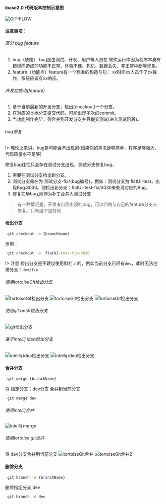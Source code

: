 #### ibase2.0 代码版本控制示意图

![GIT-FLOW](img/GIT-FLOW.jpg)


#### 注意事项：

###### 区分 bug feature
1. bug（缺陷） bug是由测试、开发、用户等人员在 软件运行中因为程序本身有错误而造成的功能不正常、体验不佳、死机、数据丢失、非正常中断等现象。
2. feature（功能点）feature有一个标准的构造与句： xx时间xx人员作了xx操作，系统应该有xx响应。


###### 开发功能点(feature)

1. 基于当前最新的开发分支，检出(checkout)一个分支，
2. 在对应的本地分支提交代码，可能出现多次的commit。
3. 当功能制作完毕，则合并到开发分支并且提交测试(进入测试阶段)。

###### bug修复

!> 理论上来讲，bug是可能会不出现的(如果你的需求足够简单，程序足够强大，代码质量水平足够)

修复bug往往只会存在测试分支出现，测试分支修复bug，
1. 需要在测试分支检出新分支。
2. 测试分支命名为 测试分支-fix/{bug编号}，例如：测试分支为 flatUI-test，出现Bug:3030。则检出新分支：flatUI-test-fix/3030来处理对应的Bug。
3. 修复完毕bug,则作为补丁合并入测试分支

> 有一种情况是，开发者自测出现的bug，可以归纳与自己的feature分支去修复。只有这个是特例


#### 检出分支

```cmd
 git checkout -b {branchName}
```
示例：
```cmd
 git checkout -b  flatUI-test-fix/3030
```
!> 注意 检出分支是不建议使用斜杠 `/` 的，例如当前分支已经有`dev`，此时无法创建分支：`dev/fix`

###### 使用tortoiseGit检出分支

![tortoiseGit检出分支](img/tortoisegit检出.png)
![tortoiseGit检出分支](img/tortoisegit检出2.png)
![tortoiseGit检出分支](img/tortoisegit检出3.png)

###### 使用git bash检出分支

![git检出分支](img/git检出分支.png)

###### 基于intellij idea检出分支
![intellij idea检出分支](img/intellij-checkout.png)
![intellij idea检出分支](img/intellij-checkout2.png)


#### 合并分支

```cmd
 git merge {branchName}
```
将 指定分支：dev分支 合并到当前分支
```cmd
 git merge dev
```

###### 使用intellij合并

![intellij merge](img/intellij-merge.png)

###### 使用tortoise git合并
将 dev分支合并到当前分支
![tortoiseGit合并](img/tortoiseGit-merge.png)
![tortoiseGit合并2](img/tortoiseGit-merge2.png)

#### 删除分支

```cmd
 git branch -d {branchName}
```

删除指定分支 dev
```cmd
 git branch -d dev
```





